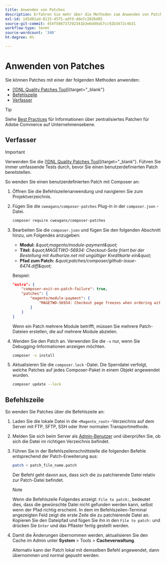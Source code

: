 ```yaml
---
title: Anwenden von Patches
description: Erfahren Sie mehr über die Methoden zum Anwenden von Patches auf ein Adobe Commerce- oder Magento Open Source-Projekt.
exl-id: 1d5d81ad-0115-4575-adfd-dde7c2826d85
source-git-commit: 454f586737292341b3e6dd9a57cc92b3472c4b31
workflow-type: tm+mt
source-wordcount: '340'
ht-degree: 0%

---
```


# Anwenden von Patches

Sie können Patches mit einer der folgenden Methoden anwenden:

- [[!DNL Quality Patches Tool]](https://experienceleague.adobe.com/tools/commerce-quality-patches/index.html){target="_blank"}
- [Befehlszeile](../patches/apply.md#command-line)
- [Verfasser](../patches/apply.md#composer)


>[!TIP]
>
>Siehe [Best Practices](../../implementation-playbook/best-practices/maintenance/patching-at-scale.md) für Informationen über zentralisiertes Patchen für Adobe Commerce auf Unternehmensebene.

## Verfasser

>[!IMPORTANT]
>
>Verwenden Sie die [[!DNL Quality Patches Tool]](https://experienceleague.adobe.com/tools/commerce-quality-patches/index.html){target="_blank"}. Führen Sie immer umfassende Tests durch, bevor Sie einen benutzerdefinierten Patch bereitstellen.

So wenden Sie einen benutzerdefinierten Patch mit Composer an:

1. Öffnen Sie die Befehlszeilenanwendung und navigieren Sie zum Projektverzeichnis.
1. Fügen Sie die `cweagans/composer-patches` Plug-in in der `composer.json` -Datei.

   ```bash
   composer require cweagans/composer-patches
   ```

1. Bearbeiten Sie die `composer.json` und fügen Sie den folgenden Abschnitt hinzu, um Folgendes anzugeben:
   - **Modul:** *\&quot;magento/module-payment\&quot;*
   - **Titel:** *\&quot;MAGETWO-56934: Checkout-Seite friert bei der Bestellung mit Authorize.net mit ungültiger Kreditkarte ein\&quot;*
   - **Pfad zum Patch:** *\&quot;patches/composer/github-issue-6474.diff\&quot;*

   Beispiel:

   ```json
   "extra": {
       "composer-exit-on-patch-failure": true,
       "patches": {
           "magento/module-payment": {
               "MAGETWO-56934: Checkout page freezes when ordering with Authorize.net with invalid credit card": "patches/composer/github-issue-6474.diff"
           }
       }
   }
   ```

   Wenn ein Patch mehrere Module betrifft, müssen Sie mehrere Patch-Dateien erstellen, die auf mehrere Module abzielen.

1. Wenden Sie den Patch an. Verwenden Sie die `-v` nur, wenn Sie Debugging-Informationen anzeigen möchten.

   ```bash
   composer -v install
   ```

1. Aktualisieren Sie die `composer.lock` -Datei. Die Sperrdatei verfolgt, welche Patches auf jedes Composer-Paket in einem Objekt angewendet wurden.

   ```bash
   composer update --lock
   ```

## Befehlszeile

So wenden Sie Patches über die Befehlszeile an:

1. Laden Sie die lokale Datei in die `<Magento_root>` -Verzeichnis auf dem Server mit FTP, SFTP, SSH oder Ihrer normalen Transportmethode.
1. Melden Sie sich beim Server als [Admin-Benutzer](../../configuration/cli/config-cli.md#prerequisites) und überprüfen Sie, ob sich die Datei im richtigen Verzeichnis befindet.
1. Führen Sie in der Befehlszeilenschnittstelle die folgenden Befehle entsprechend der Patch-Erweiterung aus:

   ```bash
   patch < patch_file_name.patch
   ```

   Der Befehl geht davon aus, dass sich die zu patchierende Datei relativ zur Patch-Datei befindet.

   >[!NOTE]
   >
   >Wenn die Befehlszeile Folgendes anzeigt: `File to patch:`, bedeutet dies, dass die gewünschte Datei nicht gefunden werden kann, selbst wenn der Pfad richtig erscheint. In dem im Befehlszeilen-Terminal angezeigten Feld zeigt die erste Zeile die zu patchierende Datei an. Kopieren Sie den Dateipfad und fügen Sie ihn in den `File to patch:` und drücken Sie `Enter` und das Pflaster fertig gestellt werden.

1. Damit die Änderungen übernommen werden, aktualisieren Sie den Cache im Admin unter **System** > Tools > **Cacheverwaltung**.

   Alternativ kann der Patch lokal mit demselben Befehl angewendet, dann übernommen und normal gepusht werden.
